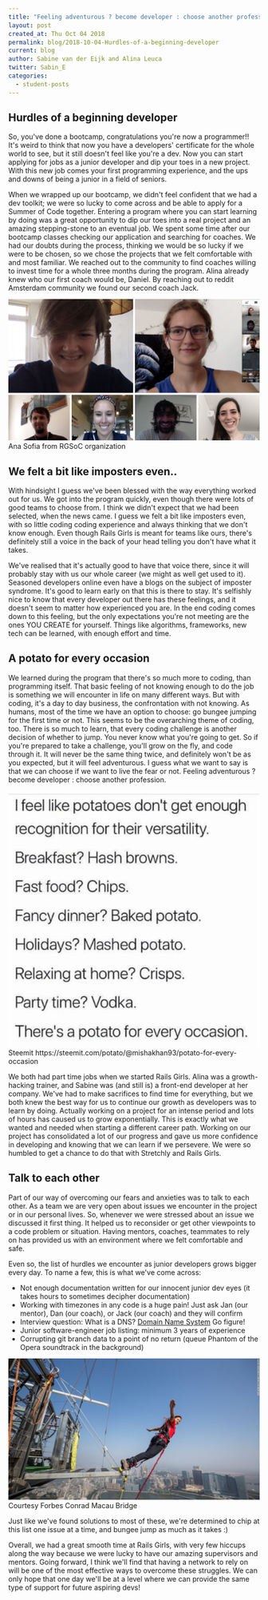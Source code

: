 ```yaml
---
title: "Feeling adventurous ? become developer : choose another profession"
layout: post
created_at: Thu Oct 04 2018
permalink: blog/2018-10-04-Hurdles-of-a-beginning-developer
current: blog
author: Sabine van der Eijk and Alina Leuca
twitter: Sabin_E
categories:
  - student-posts
---
```


## Hurdles of a beginning developer

So, you've done a bootcamp, congratulations you're now a programmer!! It's weird to think that now you have a developers' certificate for the whole world to see, but it still doesn't feel like you're a dev. Now you can start applying for jobs as a junior developer and dip your toes in a new project. With this new job comes your first programming experience, and the ups and downs of being a junior in a field of seniors.

When we wrapped up our bootcamp, we didn't feel confident that we had a dev toolkit; we were so lucky to come across and be able to apply for a Summer of Code together. Entering a program where you can start learning by doing was a great opportunity to dip our toes into a real project and an amazing stepping-stone to an eventual job. We spent some time after our bootcamp classes checking our application and searching for coaches. We had our doubts during the process, thinking we would be so lucky if we were to be chosen, so we chose the projects that we felt comfortable with and most familiar. We reached out to the community to find coaches willing to invest time for a whole three months during the program. Alina already knew who our first coach would be, Daniel. By reaching out to reddit Amsterdam community we found our second coach Jack.

<img src="/img/blog/2018/team-potatocode-first-call-01.jpg" alt="first team call">
<div class="image-credits"> Ana Sofia from RGSoC organization</div>

## We felt a bit like imposters even..

With hindsight I guess we've been blessed with the way everything worked out for us. We got into the program quickly, even though there were lots of good teams to choose from. I think we didn't expect that we had been selected, when the news came. I guess we felt a bit like imposters even, with so little coding coding experience and always thinking that we don't know enough. Even though Rails Girls is meant for teams like ours, there's definitely still a voice in the back of your head telling you don't have what it takes.

We've realised that it's actually good to have that voice there, since it will probably stay with us our whole career (we might as well get used to it). Seasoned developers online even have a blogs on the subject of imposter syndrome. It's good to learn early on that this is there to stay. It's selfishly nice to know that every developer out there has these feelings, and it doesn't seem to matter how experienced you are. In the end coding comes down to this feeling, but the only expectations you're not meeting are the ones YOU CREATE for yourself. Things like algorithms, frameworks, new tech can be learned, with enough effort and time.

## A potato for every occasion

We learned during the program that there's so much more to coding, than programming itself. That basic feeling of not knowing enough to do the job is something we will encounter in life on many different ways. But with coding, it's a day to day business, the confrontation with not knowing. As humans, most of the time we have an option to choose: go bungee jumping for the first time or not. This seems to be the overarching theme of coding, too. There is so much to learn, that every coding challenge is another decision of whether to jump. You never know what you're going to get. So if you're prepared to take a challenge, you'll grow on the fly, and code through it. It will never be the same thing twice, and definitely won't be as you expected, but it will feel adventurous. I guess what we want to say is that we can choose if we want to live the fear or not. Feeling adventurous ? become developer : choose another profession.

<img src="/img/blog/2018/potatoCode.png" alt="A potato for everything">
<div class="image-credits"> Steemit https://steemit.com/potato/@mishakhan93/potato-for-every-occasion </div>

We both had part time jobs when we started Rails Girls. Alina was a growth-hacking trainer, and Sabine was (and still is) a front-end developer at her company. We've had to make sacrifices to find time for everything, but we both knew the best way for us to continue our growth as developers was to learn by doing. Actually working on a project for an intense period and lots of hours has caused us to grow exponentially. This is exactly what we wanted and needed when starting a different career path. Working on our project has consolidated a lot of our progress and gave us more confidence in developing and knowing that we can learn if we persevere. We were so humbled to get a chance to do that with Stretchly and Rails Girls.

## Talk to each other

Part of our way of overcoming our fears and anxieties was to talk to each other. As a team we are very open about issues we encounter in the project or in our personal lives. So, whenever we were stressed about an issue we discussed it first thing. It helped us to reconsider or get other viewpoints to a code problem or situation. Having mentors, coaches, teammates to rely on has provided us with an environment where we felt comfortable and safe.

Even so, the list of hurdles we encounter as junior developers grows bigger every day. To name a few, this is what we've come across:

- Not enough documentation written for our innocent junior dev eyes (it takes hours to sometimes decipher documentation)
- Working with timezones in any code is a huge pain! Just ask Jan (our mentor), Dan (our coach), or Jack (our coach) and they will confirm
- Interview question: What is a DNS? [Domain Name System](https://en.wikipedia.org/wiki/Domain_Name_System) Go figure!
- Junior software-engineer job listing: minimum 3 years of experience
- Corrupting git branch data to a point of no return (queue Phantom of the Opera soundtrack in the background)

<img src="/img/blog/2018/bungeejump.jpg" alt="jump and fly">
<div class="image-credits"> Courtesy Forbes Conrad Macau Bridge </div>

Just like we've found solutions to most of these, we're determined to chip at this list one issue at a time, and bungee jump as much as it takes :)

Overall, we had a great smooth time at Rails Girls, with very few hiccups along the way because we were lucky to have our amazing supervisors and mentors. Going forward, I think we'll find that having a network to rely on will be one of the most effective ways to overcome these struggles. We can only hope that one day we'll be at a level where we can provide the same type of support for future aspiring devs!